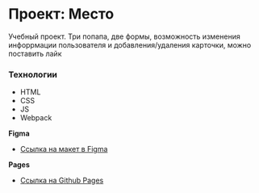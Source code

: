 # Проект: Место

Учебный проект. Три попапа, две формы, возможность изменения инфоррмации пользователя и добавления/удаления карточки, можно поставить лайк

### Технологии

* HTML
* CSS
* JS
* Webpack

**Figma**

* [Ссылка на макет в Figma](https://www.figma.com/file/2cn9N9jSkmxD84oJik7xL7/JavaScript.-Sprint-4?node-id=0%3A1)

**Pages**

* [Ссылка на Github Pages](https://tashapav.github.io/mesto-project-bootcamp/)
